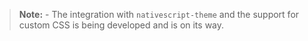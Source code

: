 > **Note:** - The integration with `nativescript-theme` and the support for custom CSS is being developed and is on its way.

<snippet id='bottom-nav-theming-css'/>